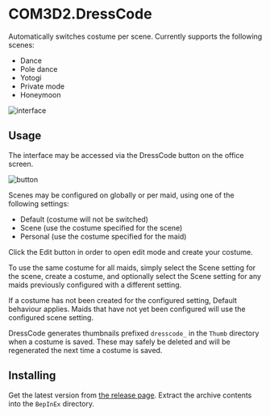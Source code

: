 # COM3D2.DressCode

Automatically switches costume per scene. Currently supports the following scenes:

- Dance
- Pole dance
- Yotogi
- Private mode
- Honeymoon

![interface](https://github.com/Perdition-117/COM3D2.DressCode/assets/87424475/3654fdb4-9005-4a40-8c1e-c13fba093d3e)

## Usage

The interface may be accessed via the DressCode button on the office screen.

![button](https://user-images.githubusercontent.com/87424475/170781015-1125e75c-cb4f-4c8d-9371-1641b54bdd2c.png)

Scenes may be configured on globally or per maid, using one of the following settings:

- Default (costume will not be switched)
- Scene (use the costume specified for the scene)
- Personal (use the costume specified for the maid)

Click the Edit button in order to open edit mode and create your costume.

To use the same costume for all maids, simply select the Scene setting for the scene, create a costume, and optionally select the Scene setting for any maids previously configured with a different setting.

If a costume has not been created for the configured setting, Default behaviour applies. Maids that have not yet been configured will use the configured scene setting.

DressCode generates thumbnails prefixed `dresscode_` in the `Thumb` directory when a costume is saved. These may safely be deleted and will be regenerated the next time a costume is saved.

## Installing

Get the latest version from [the release page](../../releases/latest). Extract the archive contents into the `BepInEx` directory.
